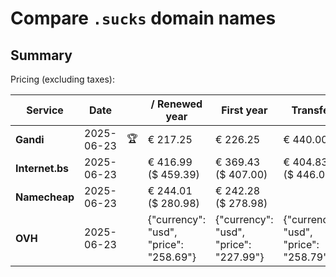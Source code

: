 # Compare `.sucks` domain names

## Summary

Pricing (excluding taxes):

| Service | Date |  | / Renewed year | First year | Transfer | Restoration |
|--|--|--|--|--|--|--|
| **Gandi** | 2025-06-23 | 🏆 | € 217.25 | € 226.25 | € 440.00 | € 253.55 |
| **Internet.bs** | 2025-06-23 |  | € 416.99<br>($ 459.39) | € 369.43<br>($ 407.00) | € 404.83<br>($ 446.00) | € 471.49<br>($ 519.39) |
| **Namecheap** | 2025-06-23 |  | € 244.01<br>($ 280.98) | € 242.28<br>($ 278.98) |  |  |
| **OVH** | 2025-06-23 |  | {"currency": "usd", "price": "258.69"} | {"currency": "usd", "price": "227.99"} | {"currency": "usd", "price": "258.79"} |  |
